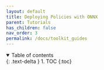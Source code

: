```yaml
---
layout: default
title: Deploying Policies with ONNX
parent: Tutorials
has_children: false
nav_order: 3
permalink: /docs/toolkit_guides
---
```


<details open markdown="block">
  <summary>
    Table of contents
  </summary>
  {: .text-delta }
1. TOC
{:toc}
</details>